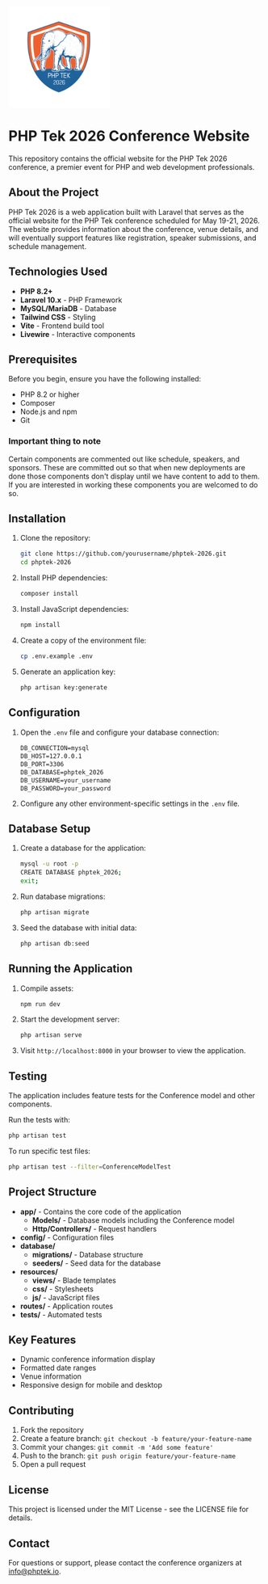 <img src="public/images/PHPTek2026-Logo_500x500.png" alt="PHP Tek 2026 Logo" width="200" align="center"/>

# PHP Tek 2026 Conference Website

This repository contains the official website for the PHP Tek 2026 conference, a premier event for PHP and web
development professionals.

## About the Project

PHP Tek 2026 is a web application built with Laravel that serves as the official website for the PHP Tek conference
scheduled for May 19-21, 2026. The website provides information about the conference, venue details, and will eventually
support features like registration, speaker submissions, and schedule management.

## Technologies Used

- **PHP 8.2+**
- **Laravel 10.x** - PHP Framework
- **MySQL/MariaDB** - Database
- **Tailwind CSS** - Styling
- **Vite** - Frontend build tool
- **Livewire** - Interactive components

## Prerequisites

Before you begin, ensure you have the following installed:

- PHP 8.2 or higher
- Composer
- Node.js and npm
- Git

### Important thing to note

Certain components are commented out like schedule, speakers, and sponsors. These are committed out so that when new
deployments are done those components don't display until we have content to add to them. If you are interested in
working these components you are welcomed to do so.

## Installation

1. Clone the repository:
   ```bash
   git clone https://github.com/yourusername/phptek-2026.git
   cd phptek-2026
   ```

2. Install PHP dependencies:
   ```bash
   composer install
   ```

3. Install JavaScript dependencies:
   ```bash
   npm install
   ```

4. Create a copy of the environment file:
   ```bash
   cp .env.example .env
   ```

5. Generate an application key:
   ```bash
   php artisan key:generate
   ```

## Configuration

1. Open the `.env` file and configure your database connection:
   ```
   DB_CONNECTION=mysql
   DB_HOST=127.0.0.1
   DB_PORT=3306
   DB_DATABASE=phptek_2026
   DB_USERNAME=your_username
   DB_PASSWORD=your_password
   ```

2. Configure any other environment-specific settings in the `.env` file.

## Database Setup

1. Create a database for the application:
   ```bash
   mysql -u root -p
   CREATE DATABASE phptek_2026;
   exit;
   ```

2. Run database migrations:
   ```bash
   php artisan migrate
   ```

3. Seed the database with initial data:
   ```bash
   php artisan db:seed
   ```

## Running the Application

1. Compile assets:
   ```bash
   npm run dev
   ```

2. Start the development server:
   ```bash
   php artisan serve
   ```

3. Visit `http://localhost:8000` in your browser to view the application.

## Testing

The application includes feature tests for the Conference model and other components.

Run the tests with:

```bash
php artisan test
```

To run specific test files:

```bash
php artisan test --filter=ConferenceModelTest
```

## Project Structure

- **app/** - Contains the core code of the application
    - **Models/** - Database models including the Conference model
    - **Http/Controllers/** - Request handlers
- **config/** - Configuration files
- **database/**
    - **migrations/** - Database structure
    - **seeders/** - Seed data for the database
- **resources/**
    - **views/** - Blade templates
    - **css/** - Stylesheets
    - **js/** - JavaScript files
- **routes/** - Application routes
- **tests/** - Automated tests

## Key Features

- Dynamic conference information display
- Formatted date ranges
- Venue information
- Responsive design for mobile and desktop

## Contributing

1. Fork the repository
2. Create a feature branch: `git checkout -b feature/your-feature-name`
3. Commit your changes: `git commit -m 'Add some feature'`
4. Push to the branch: `git push origin feature/your-feature-name`
5. Open a pull request

## License

This project is licensed under the MIT License - see the LICENSE file for details.

## Contact

For questions or support, please contact the conference organizers at info@phptek.io.
